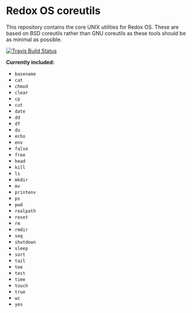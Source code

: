 # Redox OS coreutils

This repository contains the core UNIX utilities for Redox OS. These are based on BSD coreutils rather than GNU coreutils as these tools should be as minimal as possible.

[![Travis Build Status](https://travis-ci.org/redox-os/coreutils.svg?branch=master)](https://travis-ci.org/redox-os/coreutils)

**Currently included:**

- `basename`
- `cat`
- `chmod`
- `clear`
- `cp`
- `cut`
- `date`
- `dd`
- `df`
- `du`
- `echo`
- `env`
- `false`
- `free`
- `head`
- `kill`
- `ls`
- `mkdir`
- `mv`
- `printenv`
- `ps`
- `pwd`
- `realpath`
- `reset`
- `rm`
- `rmdir`
- `seq`
- `shutdown`
- `sleep`
- `sort`
- `tail`
- `tee`
- `test`
- `time`
- `touch`
- `true`
- `wc`
- `yes`

